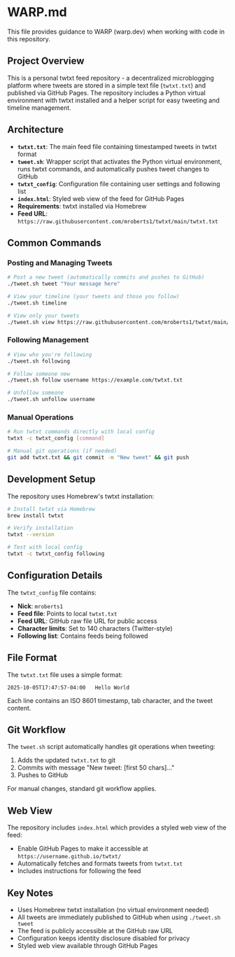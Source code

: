 # WARP.md

This file provides guidance to WARP (warp.dev) when working with code in this repository.

## Project Overview

This is a personal twtxt feed repository - a decentralized microblogging platform where tweets are stored in a simple text file (`twtxt.txt`) and published via GitHub Pages. The repository includes a Python virtual environment with twtxt installed and a helper script for easy tweeting and timeline management.

## Architecture

- **`twtxt.txt`**: The main feed file containing timestamped tweets in twtxt format
- **`tweet.sh`**: Wrapper script that activates the Python virtual environment, runs twtxt commands, and automatically pushes tweet changes to GitHub
- **`twtxt_config`**: Configuration file containing user settings and following list
- **`index.html`**: Styled web view of the feed for GitHub Pages
- **Requirements**: twtxt installed via Homebrew
- **Feed URL**: `https://raw.githubusercontent.com/mroberts1/twtxt/main/twtxt.txt`

## Common Commands

### Posting and Managing Tweets

```bash
# Post a new tweet (automatically commits and pushes to GitHub)
./tweet.sh tweet "Your message here"

# View your timeline (your tweets and those you follow)
./tweet.sh timeline

# View only your tweets
./tweet.sh view https://raw.githubusercontent.com/mroberts1/twtxt/main/twtxt.txt
```

### Following Management

```bash
# View who you're following
./tweet.sh following

# Follow someone new
./tweet.sh follow username https://example.com/twtxt.txt

# Unfollow someone
./tweet.sh unfollow username
```

### Manual Operations

```bash
# Run twtxt commands directly with local config
twtxt -c twtxt_config [command]

# Manual git operations (if needed)
git add twtxt.txt && git commit -m "New tweet" && git push
```

## Development Setup

The repository uses Homebrew's twtxt installation:

```bash
# Install twtxt via Homebrew
brew install twtxt

# Verify installation
twtxt --version

# Test with local config
twtxt -c twtxt_config following
```

## Configuration Details

The `twtxt_config` file contains:
- **Nick**: `mroberts1` 
- **Feed file**: Points to local `twtxt.txt`
- **Feed URL**: GitHub raw file URL for public access
- **Character limits**: Set to 140 characters (Twitter-style)
- **Following list**: Contains feeds being followed

## File Format

The `twtxt.txt` file uses a simple format:
```
2025-10-05T17:47:57-04:00	Hello World
```

Each line contains an ISO 8601 timestamp, tab character, and the tweet content.

## Git Workflow

The `tweet.sh` script automatically handles git operations when tweeting:
1. Adds the updated `twtxt.txt` to git
2. Commits with message "New tweet: [first 50 chars]..."
3. Pushes to GitHub

For manual changes, standard git workflow applies.

## Web View

The repository includes `index.html` which provides a styled web view of the feed:
- Enable GitHub Pages to make it accessible at `https://username.github.io/twtxt/`
- Automatically fetches and formats tweets from `twtxt.txt`
- Includes instructions for following the feed

## Key Notes

- Uses Homebrew twtxt installation (no virtual environment needed)
- All tweets are immediately published to GitHub when using `./tweet.sh tweet`
- The feed is publicly accessible at the GitHub raw URL
- Configuration keeps identity disclosure disabled for privacy
- Styled web view available through GitHub Pages
